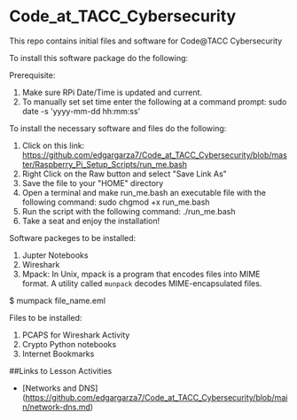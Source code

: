 # Code_at_TACC_Cybersecurity
This repo contains initial files and software for Code@TACC Cybersecurity

To install this software package do the following:

Prerequisite:
1. Make sure RPi Date/Time is updated and current.
2. To manually set set time enter the following at a command prompt: sudo date -s 'yyyy-mm-dd hh:mm:ss'

To install the necessary software and files do the following:
1. Click on this link: https://github.com/edgargarza7/Code_at_TACC_Cybersecurity/blob/master/Raspberry_Pi_Setup_Scripts/run_me.bash
2. Right Click on the Raw button and select "Save Link As"
3. Save the file to your "HOME" directory
4. Open a terminal and make run_me.bash an executable file with the following command: sudo chgmod +x run_me.bash
5. Run the script with the following command: ./run_me.bash
6. Take a seat and enjoy the installation!

Software packeges to be installed:
1. Jupter Notebooks
2. Wireshark
3. Mpack: In Unix, mpack is a program that encodes files into MIME format. A utility called <code>munpack</code> decodes MIME-encapsulated files.

$ mumpack file_name.eml

Files to be installed:
1. PCAPS for Wireshark Activity
2. Crypto Python notebooks
3. Internet Bookmarks

##Links to Lesson Activities
* [Networks and DNS] (https://github.com/edgargarza7/Code_at_TACC_Cybersecurity/blob/main/network-dns.md)
